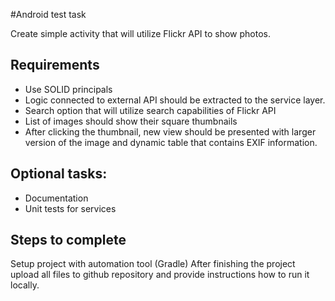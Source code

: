 #Android test task

Create simple activity that will utilize Flickr API to show photos.

## Requirements

- Use SOLID principals
- Logic connected to external API should be extracted to the service layer.
- Search option that will utilize search capabilities of Flickr API
- List of images should show their square thumbnails
- After clicking the thumbnail, new view should be presented with larger version of the image and dynamic table that contains EXIF information.


## Optional tasks:
- Documentation
- Unit tests for services


## Steps to complete

Setup project with automation tool (Gradle)
After finishing the project upload all files to github repository and provide instructions how to run it locally.
